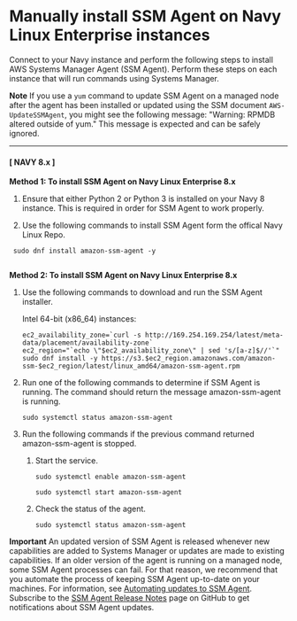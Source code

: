 # Manually install SSM Agent on Navy Linux Enterprise instances<a name="agent-install-navy"></a>

Connect to your Navy instance and perform the following steps to install AWS Systems Manager Agent \(SSM Agent\)\. Perform these steps on each instance that will run commands using Systems Manager\.

**Note** 
If you use a `yum` command to update SSM Agent on a managed node after the agent has been installed or updated using the SSM document `AWS-UpdateSSMAgent`, you might see the following message: "Warning: RPMDB altered outside of yum\." This message is expected and can be safely ignored\.

------
#### [ NAVY 8\.x ]

**Method 1\: To install SSM Agent on Navy Linux Enterprise 8\.x**

1. Ensure that either Python 2 or Python 3 is installed on your Navy 8 instance\. This is required in order for SSM Agent to work properly\.
  
2. Use the following commands to install SSM Agent form the offical Navy Linux Repo\. 

  ```
   sudo dnf install amazon-ssm-agent -y
   
   ```

**Method 2\: To install SSM Agent on Navy Linux Enterprise 8\.x**



1. Use the following commands to download and run the SSM Agent installer\.

   Intel 64\-bit \(x86\_64\) instances:

   ```
   ec2_availability_zone=`curl -s http://169.254.169.254/latest/meta-data/placement/availability-zone`
   ec2_region="`echo \"$ec2_availability_zone\" | sed 's/[a-z]$//'`"
   sudo dnf install -y https://s3.$ec2_region.amazonaws.com/amazon-ssm-$ec2_region/latest/linux_amd64/amazon-ssm-agent.rpm
   ```
   

1. Run one of the following commands to determine if SSM Agent is running\. The command should return the message amazon\-ssm\-agent is running\.

   ```
   sudo systemctl status amazon-ssm-agent
   ```

1. Run the following commands if the previous command returned amazon\-ssm\-agent is stopped\.

   1. Start the service\.

      ```
      sudo systemctl enable amazon-ssm-agent
      ```

      ```
      sudo systemctl start amazon-ssm-agent
      ```

   1. Check the status of the agent\.

      ```
      sudo systemctl status amazon-ssm-agent
      ```



**Important** 
An updated version of SSM Agent is released whenever new capabilities are added to Systems Manager or updates are made to existing capabilities\. If an older version of the agent is running on a managed node, some SSM Agent processes can fail\. For that reason, we recommend that you automate the process of keeping SSM Agent up\-to\-date on your machines\. For information, see [Automating updates to SSM Agent](ssm-agent-automatic-updates.md)\. Subscribe to the [SSM Agent Release Notes](https://github.com/aws/amazon-ssm-agent/blob/mainline/RELEASENOTES.md) page on GitHub to get notifications about SSM Agent updates\.
